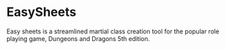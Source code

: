 # EasySheets
Easy sheets is a streamlined martial class creation tool for the popular role playing game, Dungeons and Dragons 5th edition. 
